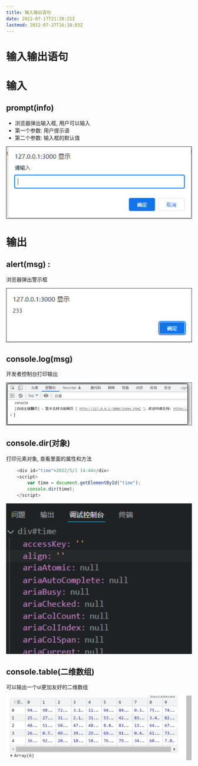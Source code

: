 ```yaml
---
title: 输入输出语句
date: 2022-07-17T21:20:21Z
lastmod: 2022-07-27T16:18:03Z
---
```


# 输入输出语句

# 输入

## prompt(info)

* 浏览器弹出输入框, 用户可以输入
* 第一个参数: 用户提示语
* 第二个参数: 输入框的默认值

![Snipaste_2022-07-17_21-20-31.png](assets/Snipaste_2022-07-17_21-20-31-20220717212033-nl954d0.png)

# 输出

## alert(msg) :

浏览器弹出警示框

![Snipaste_2022-07-17_21-20-37.png](assets/Snipaste_2022-07-17_21-20-37-20220717212040-o7e5vw9.png)

## console.log(msg)

开发者控制台打印输出

![Snipaste_2022-07-17_21-20-45.png](assets/Snipaste_2022-07-17_21-20-45-20220717212048-s0ohseg.png)

## console.dir(对象)

打印元素对象, 查看里面的属性和方法

```JavaScript
    <div id="time">2022/5/1 14:44</div>
    <script>
        var time = document.getElementById("time");
        console.dir(time);
    </script>
```

![Snipaste_2022-07-17_21-20-53.png](assets/Snipaste_2022-07-17_21-20-53-20220717212056-d6sj1cv.png)

## 

## console.table(二维数组)

可以输出一个ui更加友好的二维数组

![Snipaste_2022-07-27_16-17-48.png](assets/Snipaste_2022-07-27_16-17-48-20220727161750-8vqv5ya.png)
